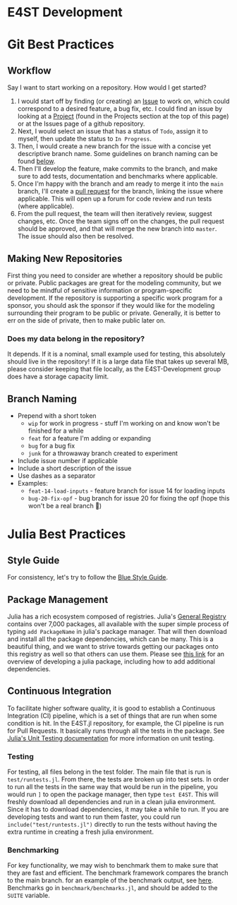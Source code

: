 E4ST Development
================

# Git Best Practices

## Workflow
Say I want to start working on a repository.  How would I get started? 
1. I would start off by finding (or creating) an [Issue](https://docs.github.com/en/issues/tracking-your-work-with-issues/about-issues) to work on, which could correspond to a desired feature, a bug fix, etc.  I could find an issue by looking at a [Project](https://docs.github.com/en/issues/planning-and-tracking-with-projects/learning-about-projects/about-projects) (found in the Projects section at the top of this page) or at the Issues page of a github repository.
2. Next, I would select an issue that has a status of `Todo`, assign it to myself, then update the status to `In Progress`.
3. Then, I would create a new branch for the issue with a concise yet descriptive branch name.  Some guidelines on branch naming can be found [below](#branch-naming).
4. Then I'll develop the feature, make commits to the branch, and make sure to add tests, documentation and benchmarks where applicable.
5. Once I'm happy with the branch and am ready to merge it into the `main` branch, I'll create a [pull request](https://docs.github.com/en/pull-requests/collaborating-with-pull-requests/proposing-changes-to-your-work-with-pull-requests/about-pull-requests) for the branch, linking the issue where applicable.  This will open up a forum for code review and run tests (where applicable).
6. From the pull request, the team will then iteratively review, suggest changes, etc.  Once the team signs off on the changes, the pull request should be approved, and that will merge the new branch into `master`.  The issue should also then be resolved.

## Making New Repositories
First thing you need to consider are whether a repository should be public or private.  Public packages are great for the modeling community, but we need to be mindful of sensitive information or program-specific development.  If the repository is supporting a specific work program for a sponsor, you should ask the sponsor if they would like for the modeling surrounding their program to be public or private.  Generally, it is better to err on the side of private, then to make public later on.

### Does my data belong in the repository?
It depends.  If it is a nominal, small example used for testing, this absolutely should live in the repository!  If it is a large data file that takes up several MB, please consider keeping that file locally, as the E4ST-Development group does have a storage capacity limit.

## Branch Naming
*  Prepend with a short token
   *  `wip` for work in progress - stuff I'm working on and know won't be finished for a while
   *  `feat` for a feature I'm adding or expanding
   *  `bug` for a bug fix
   *  `junk` for a throwaway branch created to experiment
*  Include issue number if applicable
*  Include a short description of the issue
*  Use dashes as a separator
*  Examples:
   *  `feat-14-load-inputs` - feature branch for issue 14 for loading inputs
   *  `bug-20-fix-opf` - bug branch for issue 20 for fixing the opf (hope this won't be a real branch :grimacing:)

# Julia Best Practices

## Style Guide
For consistency, let's try to follow the [Blue Style Guide](https://github.com/invenia/BlueStyle).

## Package Management
Julia has a rich ecosystem composed of registries.  Julia's [General Registry](https://github.com/JuliaRegistries/General) contains over 7,000 packages, all available with the super simple process of typing `add PackageName` in julia's package manager.  That will then download and install all the package dependencies, which can be many.  This is a beautiful thing, and we want to strive towards getting our packages onto this registry as well so that others can use them.  Please see [this link](https://julialang.org/contribute/developing_package/#how_to_develop_a_julia_package) for an overview of developing a julia package, including how to add additional dependencies.

## Continuous Integration
To facilitate higher software quality, it is good to establish a Continuous Integration (CI) pipeline, which is a set of things that are run when some condition is hit.  In the E4ST.jl repository, for example, the CI pipeline is run for Pull Requests.  It basically runs through all the tests in the package.  See [Julia's Unit Testing documentation](https://docs.julialang.org/en/v1/stdlib/Test/) for more information on unit testing.

### Testing
For testing, all files belong in the test folder.  The main file that is run is `test/runtests.jl`.  From there, the tests are broken up into test sets.  In order to run all the tests in the same way that would be run in the pipeline, you would run `]` to open the package manager, then type `test E4ST`.  This will freshly download all dependencies and run in a clean julia environment.  Since it has to download dependencies, it may take a while to run.  If you are developing tests and want to run them faster, you could run `include("test/runtests.jl")` directly to run the tests without having the extra runtime in creating a fresh julia environment.

### Benchmarking
For key functionality, we may wish to benchmark them to make sure that they are fast and efficient.  The benchmark framework compares the branch to the main branch.  for an example of the benchmark output, see [here](https://github.com/e4st-dev/E4ST.jl/pull/28#issuecomment-1282994388).  Benchmarks go in `benchmark/benchmarks.jl`, and should be added to the `SUITE` variable.
